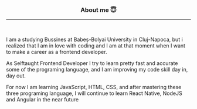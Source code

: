 ### <p align = "center" > <b> About me </b> :innocent:  </p>
---
</br>
<p> I am a studying Bussines at Babeș-Bolyai University in Cluj-Napoca, but i realized that I am in love with coding 
and I am at that moment when I want to make a career as a frontend developer. </p>
<p> As Selftaught Frontend Developer I try to learn pretty fast and accurate some of the programing language, and I am improving my code skill day in, day out. </p>
<p> For now I am learning JavaScript, HTML, CSS, and after mastering these three programing language, I will continue to learn React Native, NodeJS and Angular 
in the near future  </p>
</br>
</br>
</br>
<!-- <p align = "center"> <b> Language and Tools </b> :computer: </p> -->
